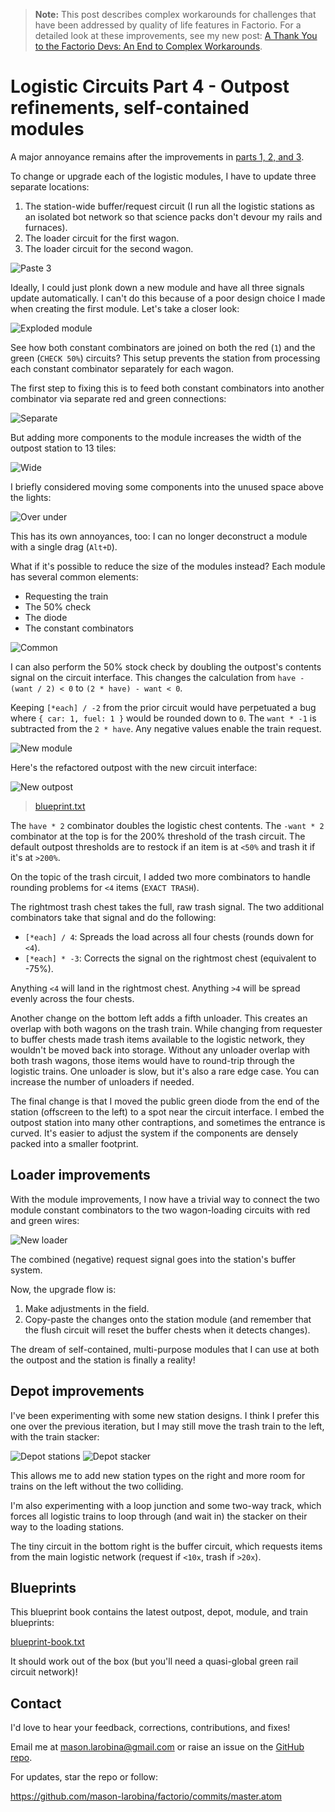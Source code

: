 > **Note:** This post describes complex workarounds for challenges that have been addressed by quality of life features in Factorio. For a detailed look at these improvements, see my new post: [A Thank You to the Factorio Devs: An End to Complex Workarounds](/factorio/2025/08/07/factorio-qol-improvements.html).

# Logistic Circuits Part 4 - Outpost refinements, self-contained modules

A major annoyance remains after the improvements in [parts 1, 2, and 3](../../../).

To change or upgrade each of the logistic modules, I have to update three separate locations:

1. The station-wide buffer/request circuit (I run all the logistic stations as an isolated bot network so that science packs don't devour my rails and furnaces).
1. The loader circuit for the first wagon.
1. The loader circuit for the second wagon.

![Paste 3](2020-06-01-paste3.jpg)

Ideally, I could just plonk down a new module and have all three signals update automatically. I can't do this because of a poor design choice I made when creating the first module. Let's take a closer look:

![Exploded module](2020-06-01-joined.jpg)

See how both constant combinators are joined on both the red (`1`) and the green (`CHECK 50%`) circuits? This setup prevents the station from processing each constant combinator separately for each wagon.

The first step to fixing this is to feed both constant combinators into another combinator via separate red and green connections:

![Separate](2020-06-01-separate.jpg)

But adding more components to the module increases the width of the outpost station to 13 tiles:

![Wide](2020-06-01-wide.jpg)

I briefly considered moving some components into the unused space above the lights:

![Over under](2020-06-01-over-under.jpg)

This has its own annoyances, too: I can no longer deconstruct a module with a single drag (`Alt+D`).

What if it's possible to reduce the size of the modules instead? Each module has several common elements:

- Requesting the train
- The 50% check
- The diode
- The constant combinators

![Common](2020-06-01-common.jpg)

I can also perform the 50% stock check by doubling the outpost's contents signal on the circuit interface. This changes the calculation from `have - (want / 2) < 0` to `(2 * have) - want < 0`.

Keeping `[*each] / -2` from the prior circuit would have perpetuated a bug where `{ car: 1, fuel: 1 }` would be rounded down to `0`. The `want * -1` is subtracted from the `2 * have`. Any negative values enable the train request.

![New module](2020-06-01-new-module.jpg)

Here's the refactored outpost with the new circuit interface:

![New outpost](2020-06-01-new-outpost.jpg)

> [blueprint.txt](2020-06-01-new-outpost.txt)

The `have * 2` combinator doubles the logistic chest contents. The `-want * 2` combinator at the top is for the 200% threshold of the trash circuit. The default outpost thresholds are to restock if an item is at `<50%` and trash it if it's at `>200%`.

On the topic of the trash circuit, I added two more combinators to handle rounding problems for `<4` items (`EXACT TRASH`).

The rightmost trash chest takes the full, raw trash signal. The two additional combinators take that signal and do the following:

- `[*each] / 4`: Spreads the load across all four chests (rounds down for `<4`).
- `[*each] * -3`: Corrects the signal on the rightmost chest (equivalent to -75%).

Anything `<4` will land in the rightmost chest. Anything `>4` will be spread evenly across the four chests.

Another change on the bottom left adds a fifth unloader. This creates an overlap with both wagons on the trash train. While changing from requester to buffer chests made trash items available to the logistic network, they wouldn't be moved back into storage. Without any unloader overlap with both trash wagons, those items would have to round-trip through the logistic trains. One unloader is slow, but it's also a rare edge case. You can increase the number of unloaders if needed.

The final change is that I moved the public green diode from the end of the station (offscreen to the left) to a spot near the circuit interface. I embed the outpost station into many other contraptions, and sometimes the entrance is curved. It's easier to adjust the system if the components are densely packed into a smaller footprint.

## Loader improvements

With the module improvements, I now have a trivial way to connect the two module constant combinators to the two wagon-loading circuits with red and green wires:

![New loader](2020-06-01-new-loader.jpg)

The combined (negative) request signal goes into the station's buffer system.

Now, the upgrade flow is:

1. Make adjustments in the field.
1. Copy-paste the changes onto the station module (and remember that the flush circuit will reset the buffer chests when it detects changes).

The dream of self-contained, multi-purpose modules that I can use at both the outpost and the station is finally a reality!

## Depot improvements

I've been experimenting with some new station designs. I think I prefer this one over the previous iteration, but I may still move the trash train to the left, with the train stacker:

![Depot stations](2020-06-01-depot-stations.jpg) ![Depot stacker](2020-06-01-depot-stacker.jpg)

This allows me to add new station types on the right and more room for trains on the left without the two colliding.

I'm also experimenting with a loop junction and some two-way track, which forces all logistic trains to loop through (and wait in) the stacker on their way to the loading stations.

The tiny circuit in the bottom right is the buffer circuit, which requests items from the main logistic network (request if `<10x`, trash if `>20x`).

## Blueprints

This blueprint book contains the latest outpost, depot, module, and train blueprints:

[blueprint-book.txt](2020-06-01-blueprint-book.txt)

It should work out of the box (but you'll need a quasi-global green rail circuit network)!

## Contact

I'd love to hear your feedback, corrections, contributions, and fixes!

Email me at mason.larobina@gmail.com or raise an issue on the [GitHub repo](http://github.com/mason-larobina/factorio).

For updates, star the repo or follow:

https://github.com/mason-larobina/factorio/commits/master.atom
